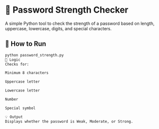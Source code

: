 
# 🔐 Password Strength Checker

A simple Python tool to check the strength of a password based on length, uppercase, lowercase, digits, and special characters.

## 🚀 How to Run
```bash
python password_strength.py
🧠 Logic
Checks for:

Minimum 8 characters

Uppercase letter

Lowercase letter

Number

Special symbol

💡 Output
Displays whether the password is Weak, Moderate, or Strong.
